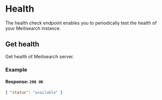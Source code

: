 # Health

The health check endpoint enables you to periodically test the health of your Meilisearch instance.

## Get health

<RouteHighlighter method="GET" route="/health"/>

Get health of Meilisearch server.

### Example

<CodeSamples id="get_health_1" />

#### Response: `200 OK`

```json
{ "status": "available" }
```
